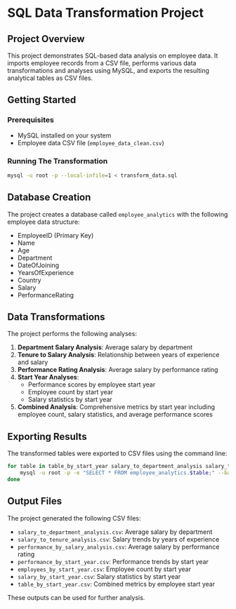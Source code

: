 # SQL Data Transformation Project

## Project Overview

This project demonstrates SQL-based data analysis on employee data. It imports employee records from a CSV file, performs various data transformations and analyses using MySQL, and exports the resulting analytical tables as CSV files.

## Getting Started

### Prerequisites

- MySQL installed on your system
- Employee data CSV file (`employee_data_clean.csv`)

### Running The Transformation

```bash
mysql -u root -p --local-infile=1 < transform_data.sql
```

## Database Creation

The project creates a database called `employee_analytics` with the following employee data structure:

* EmployeeID (Primary Key)
* Name
* Age
* Department
* DateOfJoining
* YearsOfExperience
* Country
* Salary
* PerformanceRating

## Data Transformations

The project performs the following analyses:

1. **Department Salary Analysis**: Average salary by department
2. **Tenure to Salary Analysis**: Relationship between years of experience and salary
3. **Performance Rating Analysis**: Average salary by performance rating
4. **Start Year Analyses**:
   * Performance scores by employee start year
   * Employee count by start year
   * Salary statistics by start year
5. **Combined Analysis**: Comprehensive metrics by start year including employee count, salary statistics, and average performance scores

## Exporting Results

The transformed tables were exported to CSV files using the command line:

```bash
for table in table_by_start_year salary_to_department_analysis salary_to_tenure_analysis performance_by_salary_analysis performance_by_start_year salary_by_start_year employees_by_start_year; do
    mysql -u root -p -e "SELECT * FROM employee_analytics.$table;" --batch | sed 's/\t/,/g' > outputs/$table.csv
done
```

## Output Files

The project generated the following CSV files:

* `salary_to_department_analysis.csv`: Average salary by department
* `salary_to_tenure_analysis.csv`: Salary trends by years of experience
* `performance_by_salary_analysis.csv`: Average salary by performance rating
* `performance_by_start_year.csv`: Performance trends by start year
* `employees_by_start_year.csv`: Employee count by start year
* `salary_by_start_year.csv`: Salary statistics by start year
* `table_by_start_year.csv`: Combined metrics by employee start year

These outputs can be used for further analysis.
